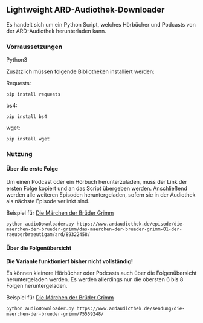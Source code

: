 ## Lightweight ARD-Audiothek-Downloader

Es handelt sich um ein Python Script, welches Hörbücher und Podcasts von der ARD-Audiothek herunterladen kann. 

### Vorraussetzungen

Python3

Zusätzlich müssen folgende Bibliotheken installiert werden:

Requests:
```
pip install requests
```

bs4:
```
pip install bs4
```

wget:
```
pip install wget
```

### Nutzung

#### Über die erste Folge

Um einen Podcast oder ein Hörbuch herunterzuladen, muss der Link der ersten Folge kopiert und an das Script übergeben werden.
Anschließend werden alle weiteren Episoden heruntergeladen, sofern sie in der Audiothek als nächste Episode verlinkt sind.

Beispiel für [Die Märchen der Brüder Grimm](https://www.ardaudiothek.de/episode/die-maerchen-der-brueder-grimm/das-maerchen-der-brueder-grimm-01-der-raeuberbraeutigam/ard/89322458/)
```
python audioDownloader.py https://www.ardaudiothek.de/episode/die-maerchen-der-brueder-grimm/das-maerchen-der-brueder-grimm-01-der-raeuberbraeutigam/ard/89322458/
```

#### Über die Folgenübersicht

<b>Die Variante funktioniert bisher nicht vollständig!</b>

Es können kleinere Hörbücher oder Podcasts auch über die Folgenübersicht heruntergeladen werden. Es werden allerdings nur die obersten 6 bis 8 Folgen heruntergeladen.

Beispiel für [Die Märchen der Brüder Grimm](https://www.ardaudiothek.de/sendung/die-maerchen-der-brueder-grimm/75559248/)
```
python audioDownloader.py https://www.ardaudiothek.de/sendung/die-maerchen-der-brueder-grimm/75559248/
```

